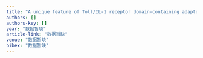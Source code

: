 ```yaml
---
title: "A unique feature of Toll/IL-1 receptor domain-containing adaptor protein is partially responsible for lipopolysaccharide insensitivity in zebrafish with a highly conserved …"
authors: []
authors-key: []
year: "数据暂缺"
article-link: "数据暂缺"
venue: "数据暂缺"
bibex: "数据暂缺"
---
```

